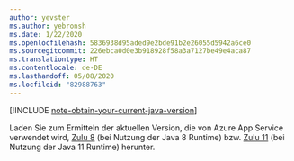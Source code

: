 ```yaml
---
author: yevster
ms.author: yebronsh
ms.date: 1/22/2020
ms.openlocfilehash: 5836938d95aded9e2bde91b2e26055d5942a6ce0
ms.sourcegitcommit: 226ebca0d0e3b918928f58a3a7127be49e4aca87
ms.translationtype: HT
ms.contentlocale: de-DE
ms.lasthandoff: 05/08/2020
ms.locfileid: "82988763"
---
```

<!-- Included in "### Switch to a supported platform" sections that have different (required) intro paragraphs. For example:

### Switch to a supported platform

App Service offers specific versions of Java SE. To ensure compatibility, migrate your application to one of the supported versions of in its current environment before you proceed with any of the remaining steps. Be sure to fully test the resulting configuration. Use the latest stable release of your Linux distribution in such tests.

-->

[!INCLUDE [note-obtain-your-current-java-version](note-obtain-your-current-java-version.md)]

Laden Sie zum Ermitteln der aktuellen Version, die von Azure App Service verwendet wird, [Zulu 8](https://www.azul.com/downloads/azure-only/zulu/?&version=java-8-lts&architecture=x86-64-bit&package=jdk) (bei Nutzung der Java 8 Runtime) bzw. [Zulu 11](https://www.azul.com/downloads/azure-only/zulu/?&version=java-11-lts&architecture=x86-64-bit&package=jdk) (bei Nutzung der Java 11 Runtime) herunter.
